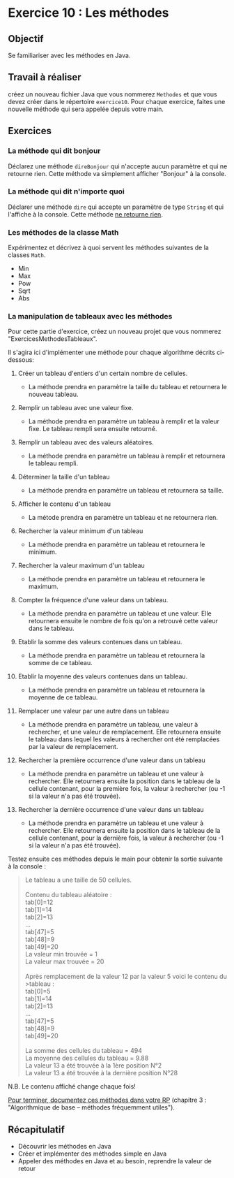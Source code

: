 # Exercice 10 : Les méthodes

## Objectif
Se familiariser avec les méthodes en Java.

## Travail à réaliser
créez un nouveau fichier Java que vous nommerez `Methodes` et que vous devez créer dans le répertoire `exercice10`.
Pour chaque exercice, faites une nouvelle méthode qui sera appelée depuis votre main.

## Exercices

### La méthode qui dit bonjour
Déclarez une méthode `direBonjour` qui n'accepte aucun paramètre et qui ne retourne rien. Cette méthode va simplement afficher "Bonjour" à la console. 

### La méthode qui dit n'importe quoi 

Déclarer une méthode `dire` qui accepte un paramètre de type `String` et qui l'affiche à la console. Cette méthode <u>ne retourne rien</u>. 

### Les méthodes de la classe Math 

Expérimentez et décrivez à quoi servent les méthodes suivantes de la classes `Math`. 

 - Min 
 - Max 
 - Pow 
 - Sqrt 
 - Abs 
### La manipulation de tableaux avec les méthodes 

Pour cette partie d'exercice, créez un nouveau projet que vous nommerez "ExercicesMethodesTableaux". 

Il s'agira ici d'implémenter une méthode pour chaque algorithme décrits ci-dessous: 

1. Créer un tableau d'entiers d'un certain nombre de cellules.  

    -  La méthode prendra en paramètre la taille du tableau et retournera le nouveau tableau. 

2. Remplir un tableau avec une valeur fixe.  

    -  La méthode prendra en paramètre un tableau à remplir et la valeur fixe. Le tableau rempli sera ensuite retourné. 

3. Remplir un tableau avec des valeurs aléatoires. 

    - La méthode prendra en paramètre un tableau à remplir et retournera le tableau rempli. 

4. Déterminer la taille d'un tableau 

    - La méthode prendra en paramètre un tableau et retournera sa taille. 

5. Afficher le contenu d'un tableau 

    - La métode prendra en paramètre un tableau et ne retournera rien. 

6. Rechercher la valeur minimum d'un tableau 

    - La méthode prendra en paramètre un tableau et retournera le minimum. 

7. Rechercher la valeur maximum d'un tableau 

    - La méthode prendra en paramètre un tableau et retournera le maximum. 

8. Compter la fréquence d'une valeur dans un tableau. 

    - La méthode prendra en paramètre un tableau et une valeur. Elle retournera ensuite le nombre de fois qu'on a retrouvé cette valeur dans le tableau. 

9. Etablir la somme des valeurs contenues dans un tableau. 

    - La méthode prendra en paramètre un tableau et retournera la somme de ce tableau. 

10. Etablir la moyenne des valeurs contenues dans un tableau. 

    - La méthode prendra en paramètre un tableau et retournera la moyenne de ce tableau. 

11. Remplacer une valeur par une autre dans un tableau 

    - La méthode prendra en paramètre un tableau, une valeur à rechercher, et une valeur de remplacement. Elle retournera ensuite le tableau dans lequel les valeurs à rechercher ont été remplacées par la valeur de remplacement. 

12. Rechercher la première occurrence d'une valeur dans un tableau 

    - La méthode prendra en paramètre un tableau et une valeur à rechercher. Elle retournera ensuite la position dans le tableau de la cellule contenant, pour la première fois, la valeur à rechercher (ou -1 si la valeur n'a pas été trouvée). 

13. Rechercher la dernière occurrence d'une valeur dans un tableau 

    - La méthode prendra en paramètre un tableau et une valeur à rechercher. Elle retournera ensuite la position dans le tableau de la cellule contenant, pour la dernière fois, la valeur à rechercher (ou -1 si la valeur n'a pas été trouvée). 

Testez ensuite ces méthodes depuis le main pour obtenir la sortie suivante à la console : 

>Le tableau a une taille de 50 cellules. <br><br>
>Contenu du tableau aléatoire : <br>
>tab[0]=12 <br>
>tab[1]=14 <br>
>tab[2]=13 <br>
>… <br>
>tab[47]=5 <br>
>tab[48]=9 <br>
>tab[49]=20<br>
>La valeur min trouvée = 1 <br>
>La valeur max trouvée = 20 <br><br>
>Après remplacement de la valeur 12 par la valeur 5 voici le contenu du >tableau : <br>
>tab[0]=5  <br>
>tab[1]=14 <br>
>tab[2]=13 <br>
>… <br>
>tab[47]=5 <br>
>tab[48]=9 <br>
>tab[49]=20<br><br>
>La somme des cellules du tableau = 494 <br>
>La moyenne des cellules du tableau = 9.88 <br>
>La valeur 13 a été trouvée à la 1ère position N°2 <br>
>La valeur 13 a été trouvée à la dernière position N°28 <br>

N.B. Le contenu affiché change chaque fois!

<u>Pour terminer, documentez ces méthodes dans votre RP</u> (chapitre 3 : "Algorithmique de base – méthodes fréquemment utiles"). 

## Récapitulatif
- Découvrir les méthodes en Java
- Créer et implémenter des méthodes simple en Java
- Appeler des méthodes en Java et au besoin, reprendre la valeur de retour